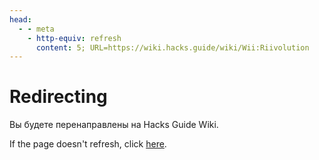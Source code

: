 ```yaml
---
head:
  - - meta
    - http-equiv: refresh
      content: 5; URL=https://wiki.hacks.guide/wiki/Wii:Riivolution
---
```


# Redirecting

Вы будете перенаправлены на Hacks Guide Wiki.

If the page doesn't refresh, click [here](https://wiki.hacks.guide/wiki/Wii:Riivolution).
